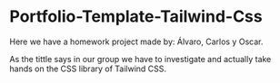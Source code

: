 # Portfolio-Template-Tailwind-Css
Here we have a homework project made by: Álvaro, Carlos y Oscar.

As the tittle says in our group we have to investigate and actually take hands on the CSS library of Tailwind CSS.
